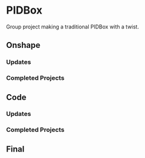 # PIDBox
Group project making a traditional PIDBox with a twist. 


## Onshape
### Updates
### Completed Projects  

## Code 
### Updates 
### Completed Projects 

## Final 
